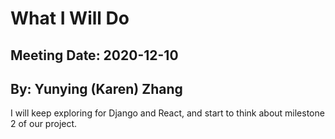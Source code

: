 # What I Will Do
## Meeting Date: 2020-12-10
## By: Yunying (Karen) Zhang

I will keep exploring for Django and React, and start to think about milestone 2 of our project.